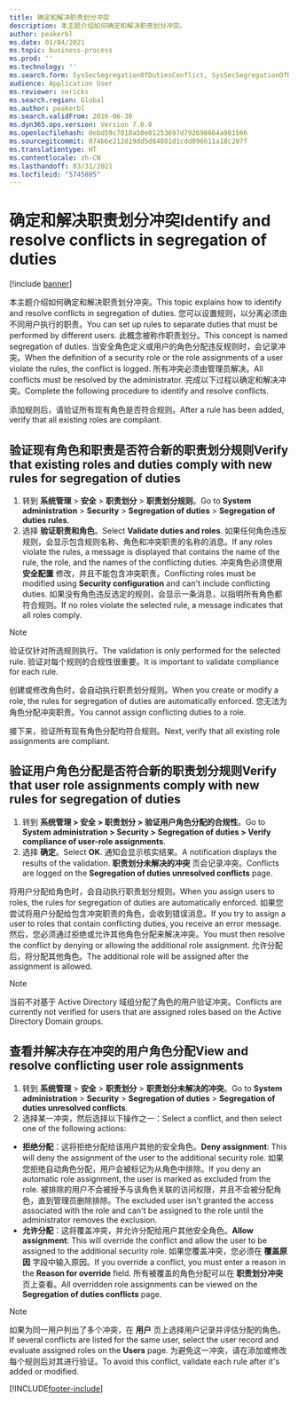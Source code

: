 ```yaml
---
title: 确定和解决职责划分冲突
description: 本主题介绍如何确定和解决职责划分冲突。
author: peakerbl
ms.date: 01/04/2021
ms.topic: business-process
ms.prod: ''
ms.technology: ''
ms.search.form: SysSecSegregationOfDutiesConflict, SysSecSegregationOfDutiesRule
audience: Application User
ms.reviewer: sericks
ms.search.region: Global
ms.author: peakerbl
ms.search.validFrom: 2016-06-30
ms.dyn365.ops.version: Version 7.0.0
ms.openlocfilehash: 0ebd59c7018a50e01253697d792698664a981566
ms.sourcegitcommit: 074b6e212d19dd5d84881d1cdd096611a18c207f
ms.translationtype: HT
ms.contentlocale: zh-CN
ms.lasthandoff: 03/31/2021
ms.locfileid: "5745805"
---
```

# <a name="identify-and-resolve-conflicts-in-segregation-of-duties"></a><span data-ttu-id="84d99-103">确定和解决职责划分冲突</span><span class="sxs-lookup"><span data-stu-id="84d99-103">Identify and resolve conflicts in segregation of duties</span></span>

[!include [banner](../../includes/banner.md)]

<span data-ttu-id="84d99-104">本主题介绍如何确定和解决职责划分冲突。</span><span class="sxs-lookup"><span data-stu-id="84d99-104">This topic explains how to identify and resolve conflicts in segregation of duties.</span></span> <span data-ttu-id="84d99-105">您可以设置规则，以分离必须由不同用户执行的职责。</span><span class="sxs-lookup"><span data-stu-id="84d99-105">You can set up rules to separate duties that must be performed by different users.</span></span> <span data-ttu-id="84d99-106">此概念被称作职责划分。</span><span class="sxs-lookup"><span data-stu-id="84d99-106">This concept is named segregation of duties.</span></span> <span data-ttu-id="84d99-107">当安全角色定义或用户的角色分配违反规则时，会记录冲突。</span><span class="sxs-lookup"><span data-stu-id="84d99-107">When the definition of a security role or the role assignments of a user violate the rules, the conflict is logged.</span></span> <span data-ttu-id="84d99-108">所有冲突必须由管理员解决。</span><span class="sxs-lookup"><span data-stu-id="84d99-108">All conflicts must be resolved by the administrator.</span></span> <span data-ttu-id="84d99-109">完成以下过程以确定和解决冲突。</span><span class="sxs-lookup"><span data-stu-id="84d99-109">Complete the following procedure to identify and resolve conflicts.</span></span>

<span data-ttu-id="84d99-110">添加规则后，请验证所有现有角色是否符合规则。</span><span class="sxs-lookup"><span data-stu-id="84d99-110">After a rule has been added, verify that all existing roles are compliant.</span></span> 

## <a name="verify-that-existing-roles-and-duties-comply-with-new-rules-for-segregation-of-duties"></a><span data-ttu-id="84d99-111">验证现有角色和职责是否符合新的职责划分规则</span><span class="sxs-lookup"><span data-stu-id="84d99-111">Verify that existing roles and duties comply with new rules for segregation of duties</span></span>
1. <span data-ttu-id="84d99-112">转到 **系统管理** > **安全** > **职责划分** > **职责划分规则**。</span><span class="sxs-lookup"><span data-stu-id="84d99-112">Go to **System administration** > **Security** > **Segregation of duties** > **Segregation of duties rules**.</span></span>
3. <span data-ttu-id="84d99-113">选择 **验证职责和角色**。</span><span class="sxs-lookup"><span data-stu-id="84d99-113">Select **Validate duties and roles**.</span></span> <span data-ttu-id="84d99-114">如果任何角色违反规则，会显示包含规则名称、角色和冲突职责的名称的消息。</span><span class="sxs-lookup"><span data-stu-id="84d99-114">If any roles violate the rules, a message is displayed that contains the name of the rule, the role, and the names of the conflicting duties.</span></span> <span data-ttu-id="84d99-115">冲突角色必须使用 **安全配置** 修改，并且不能包含冲突职责。</span><span class="sxs-lookup"><span data-stu-id="84d99-115">Conflicting roles must be modified using **Security configuration** and can't include conflicting duties.</span></span> <span data-ttu-id="84d99-116">如果没有角色违反选定的规则，会显示一条消息，以指明所有角色都符合规则。</span><span class="sxs-lookup"><span data-stu-id="84d99-116">If no roles violate the selected rule, a message indicates that all roles comply.</span></span>   

> [!NOTE]
> <span data-ttu-id="84d99-117">验证仅针对所选规则执行。</span><span class="sxs-lookup"><span data-stu-id="84d99-117">The validation is only performed for the selected rule.</span></span> <span data-ttu-id="84d99-118">验证对每个规则的合规性很重要。</span><span class="sxs-lookup"><span data-stu-id="84d99-118">It is important to validate compliance for each rule.</span></span>   

<span data-ttu-id="84d99-119">创建或修改角色时，会自动执行职责划分规则。</span><span class="sxs-lookup"><span data-stu-id="84d99-119">When you create or modify a role, the rules for segregation of duties are automatically enforced.</span></span> <span data-ttu-id="84d99-120">您无法为角色分配冲突职责。</span><span class="sxs-lookup"><span data-stu-id="84d99-120">You cannot assign conflicting duties to a role.</span></span>

<span data-ttu-id="84d99-121">接下来，验证所有现有角色分配均符合规则。</span><span class="sxs-lookup"><span data-stu-id="84d99-121">Next, verify that all existing role assignments are compliant.</span></span>

## <a name="verify-that-user-role-assignments-comply-with-new-rules-for-segregation-of-duties"></a><span data-ttu-id="84d99-122">验证用户角色分配是否符合新的职责划分规则</span><span class="sxs-lookup"><span data-stu-id="84d99-122">Verify that user role assignments comply with new rules for segregation of duties</span></span>
1. <span data-ttu-id="84d99-123">转到 **系统管理 > 安全 > 职责划分 > 验证用户角色分配的合规性**。</span><span class="sxs-lookup"><span data-stu-id="84d99-123">Go to **System administration > Security > Segregation of duties > Verify compliance of user-role assignments**.</span></span>
2. <span data-ttu-id="84d99-124">选择 **确定**。</span><span class="sxs-lookup"><span data-stu-id="84d99-124">Select **OK**.</span></span> <span data-ttu-id="84d99-125">通知会显示核实结果。</span><span class="sxs-lookup"><span data-stu-id="84d99-125">A notification displays the results of the validation.</span></span> <span data-ttu-id="84d99-126">**职责划分未解决的冲突** 页会记录冲突。</span><span class="sxs-lookup"><span data-stu-id="84d99-126">Conflicts are logged on the **Segregation of duties unresolved conflicts** page.</span></span>   

<span data-ttu-id="84d99-127">将用户分配给角色时，会自动执行职责划分规则。</span><span class="sxs-lookup"><span data-stu-id="84d99-127">When you assign users to roles, the rules for segregation of duties are automatically enforced.</span></span> <span data-ttu-id="84d99-128">如果您尝试将用户分配给包含冲突职责的角色，会收到错误消息。</span><span class="sxs-lookup"><span data-stu-id="84d99-128">If you try to assign a user to roles that contain conflicting duties, you receive an error message.</span></span> <span data-ttu-id="84d99-129">然后，您必须通过拒绝或允许其他角色分配来解决冲突。</span><span class="sxs-lookup"><span data-stu-id="84d99-129">You must then resolve the conflict by denying or allowing the additional role assignment.</span></span> <span data-ttu-id="84d99-130">允许分配后，将分配其他角色。</span><span class="sxs-lookup"><span data-stu-id="84d99-130">The additional role will be assigned after the assignment is allowed.</span></span> 

> [!NOTE]
> <span data-ttu-id="84d99-131">当前不对基于 Active Directory 域组分配了角色的用户验证冲突。</span><span class="sxs-lookup"><span data-stu-id="84d99-131">Conflicts are currently not verified for users that are assigned roles based on the Active Directory Domain groups.</span></span>

## <a name="view-and-resolve-conflicting-user-role-assignments"></a><span data-ttu-id="84d99-132">查看并解决存在冲突的用户角色分配</span><span class="sxs-lookup"><span data-stu-id="84d99-132">View and resolve conflicting user role assignments</span></span>
1. <span data-ttu-id="84d99-133">转到 **系统管理** > **安全** > **职责划分** > **职责划分未解决的冲突**。</span><span class="sxs-lookup"><span data-stu-id="84d99-133">Go to **System administration** > **Security** > **Segregation of duties** > **Segregation of duties unresolved conflicts**.</span></span> 
2. <span data-ttu-id="84d99-134">选择某一冲突，然后选择以下操作之一：</span><span class="sxs-lookup"><span data-stu-id="84d99-134">Select a conflict, and then select one of the following actions:</span></span> 

  - <span data-ttu-id="84d99-135">**拒绝分配**：这将拒绝分配给该用户其他的安全角色。</span><span class="sxs-lookup"><span data-stu-id="84d99-135">**Deny assignment**: This will deny the assignment of the user to the additional security role.</span></span> <span data-ttu-id="84d99-136">如果您拒绝自动角色分配，用户会被标记为从角色中排除。</span><span class="sxs-lookup"><span data-stu-id="84d99-136">If you deny an automatic role assignment, the user is marked as excluded from the role.</span></span> <span data-ttu-id="84d99-137">被排除的用户不会被授予与该角色关联的访问权限，并且不会被分配角色，直到管理员删除排除。</span><span class="sxs-lookup"><span data-stu-id="84d99-137">The excluded user isn't granted the access associated with the role and can't be assigned to the role until the administrator removes the exclusion.</span></span> 
-  <span data-ttu-id="84d99-138">**允许分配**：这将覆盖冲突，并允许分配给用户其他安全角色。</span><span class="sxs-lookup"><span data-stu-id="84d99-138">**Allow assignment**: This will override the conflict and allow the user to be assigned to the additional security role.</span></span> <span data-ttu-id="84d99-139">如果您覆盖冲突，您必须在 **覆盖原因** 字段中输入原因。</span><span class="sxs-lookup"><span data-stu-id="84d99-139">If you override a conflict, you must enter a reason in the **Reason for override** field.</span></span> <span data-ttu-id="84d99-140">所有被覆盖的角色分配可以在 **职责划分冲突** 页上查看。</span><span class="sxs-lookup"><span data-stu-id="84d99-140">All overridden role assignments can be viewed on the **Segregation of duties conflicts** page.</span></span>  

> [!NOTE]
> <span data-ttu-id="84d99-141">如果为同一用户列出了多个冲突，在 **用户** 页上选择用户记录并评估分配的角色。</span><span class="sxs-lookup"><span data-stu-id="84d99-141">If several conflicts are listed for the same user, select the user record and evaluate assigned roles on the **Users** page.</span></span> <span data-ttu-id="84d99-142">为避免这一冲突，请在添加或修改每个规则后对其进行验证。</span><span class="sxs-lookup"><span data-stu-id="84d99-142">To avoid this conflict, validate each rule after it's added or modified.</span></span>


[!INCLUDE[footer-include](../../../../includes/footer-banner.md)]